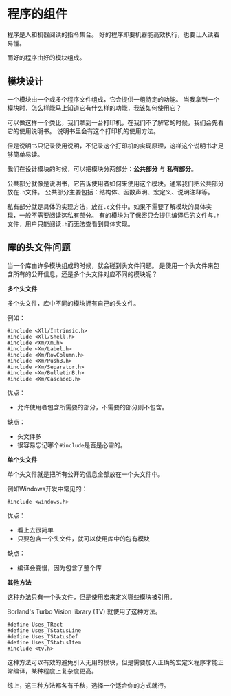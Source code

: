 
# 程序的组件

程序是人和机器阅读的指令集合。
好的程序即要机器能高效执行，也要让人读着易懂。

而好的程序由好的模块组成。

## 模块设计

一个模块由一个或多个程序文件组成，它会提供一组特定的功能。
当我拿到一个模块时，怎么样能马上知道它有什么样的功能，我该如何使用它？

可以做这样一个类比，我们拿到一台打印机，在我们不了解它的时候，我们会先看它的使用说明书。
说明书里会有这个打印机的使用方法。

但是说明书只记录使用说明，不记录这个打印机的实现原理，这样这个说明书才足够简单易读。

我们在设计模块的时候，可以把模块分两部分：**公共部分** 与 **私有部分**。

公共部分就像是说明书，它告诉使用者如何来使用这个模块。通常我们把公共部分放在`.h`文件。
公共部分主要包括：结构体、函数声明、宏定义、说明注释等。

私有部分就是具体的实现方法，放在`.c`文件中。如果不需要了解模块的具体实现，一般不需要阅读这私有部分。
有的模块为了保密只会提供编译后的文件与`.h`文件，用户只能阅读`.h`而无法查看到具体实现。

## 库的头文件问题

当一个库由许多模块组成的时候，就会碰到头文件问题。
是使用一个头文件来包含所有的公开信息，还是多个头文件对应不同的模块呢？

**多个头文件**

多个头文件，库中不同的模块拥有自己的头文件。

例如：

```
#include <Xll/Intrinsic.h>
#include <Xll/Shell.h>
#include <Xm/Xm.h>
#include <Xm/Label.h>
#include <Xm/RowColumn.h>
#include <Xm/PushB.h>
#include <Xm/Separator.h>
#include <Xm/BulletinB.h>
#include <Xm/CascadeB.h>
```

优点：
* 允许使用者包含所需要的部分，不需要的部分则不包含。

缺点：
* 头文件多
* 很容易忘记哪个`#include`是否是必需的。

**单个头文件**

单个头文件就是把所有公开的信息全部放在一个头文件中。

例如Windows开发中常见的：

```
#include <windows.h>
```

优点：
* 看上去很简单
* 只要包含一个头文件，就可以使用库中的包有模块

缺点：
* 编译会变慢，因为包含了整个库

**其他方法**

这种办法只有一个头文件，但是使用宏来定义哪些模块被引用。

Borland's Turbo Vision library (TV) 就使用了这种方法。

```
#define Uses_TRect
#define Uses_TStatusLine
#define Uses_TStatusDef
#define Uses_TStatusItem
#include <tv.h>
```

这种方法可以有效的避免引入无用的模块，但是需要加入正确的宏定义程序才能正常编译，某种程度上复杂度更高。

综上，这三种方法都各有千秋，选择一个适合你的方式就行。

